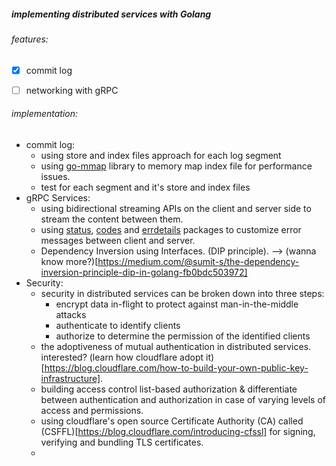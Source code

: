 ##### implementing distributed services with **Golang**

###### features: 
- [x] commit log
- [ ] networking with gRPC



###### implementation:
- commit log:
    - using store and index files approach for each log segment
    - using [go-mmap](https://pkg.go.dev/github.com/go-mmap/mmap) library to memory map index file for performance issues.
    - test for each segment and it's store and index files
- gRPC Services:
    - using bidirectional streaming APIs on the client and server side to stream the content between them.
    - using [status](https://godoc.org/google.golang.org/grpc/status), [codes](https://godoc.org/google.golang.org/grpc/codes) and [errdetails](https://godoc.org/google.golang.org/genproto/googleapis/rpc/errdetials) packages to customize error messages between client and server.
    - Dependency Inversion using Interfaces. (DIP principle). --> (wanna know more?)[https://medium.com/@sumit-s/the-dependency-inversion-principle-dip-in-golang-fb0bdc503972]
- Security:
    - security in distributed services can be broken down into three steps:
        - encrypt data in-flight to protect against man-in-the-middle attacks
        - authenticate to identify clients
        - authorize to determine the permission of the identified clients
    - the adoptiveness of mutual authentication in distributed services. interested? (learn how cloudflare adopt it)[https://blog.cloudflare.com/how-to-build-your-own-public-key-infrastructure].
    - building access control list-based authorization & differentiate between authentication and authorization in case of varying levels of access and permissions.
    - using cloudflare's open source Certificate Authority (CA) called (CSFFL)[https://blog.cloudflare.com/introducing-cfssl] for signing, verifying and bundling TLS certificates.
    - 